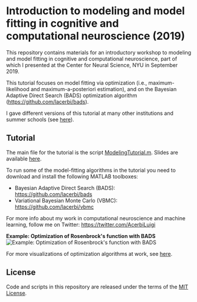 # Introduction to modeling and model fitting in cognitive and computational neuroscience (2019)

This repository contains materials for an introductory workshop to modeling and model fitting in cognitive and computational neuroscience, part of which I presented at the Center for Neural Science, NYU in September 2019. 

This tutorial focuses on model fitting via optimization (i.e., maximum-likelihood and maximum-a-posteriori estimation), and on the Bayesian Adaptive Direct Search (BADS) optimization algorithm (https://github.com/lacerbi/bads).

I gave different versions of this tutorial at many other institutions and summer schools (see [here](http://luigiacerbi.com/tutorials/)).


## Tutorial


The main file for the tutorial is the script [ModelingTutorial.m](https://github.com/lacerbi/model-fitting-workshop/blob/master/ModelingTutorial.m). Slides are available [here](https://github.com/lacerbi/workshop-nyu-2019/blob/master/presentation/acerbi-nyu-tutorial-sep2019.pdf).

To run some of the model-fitting algorithms in the tutorial you need to download and install the following MATLAB toolboxes:
  - Bayesian Adaptive Direct Search (BADS): https://github.com/lacerbi/bads
  - Variational Bayesian Monte Carlo (VBMC): https://github.com/lacerbi/vbmc

For more info about my work in computational neuroscience and machine learning, follow me on Twitter: https://twitter.com/AcerbiLuigi

**Example: Optimization of Rosenbrock's function with BADS** ![Example: Optimization of Rosenbrock's function with BADS](https://github.com/lacerbi/workshop-bristol-2019/blob/master/docs/bads-optimviz.gif "Example: Optimization of Rosenbrock's function with BADS")

For more visualizations of optimization algorithms at work, see [here](https://github.com/lacerbi/optimviz).


## License

Code and scripts in this repository are released under the terms of the [MIT License](https://github.com/lacerbi/workshop-bristol-2019/blob/master/LICENSE).
